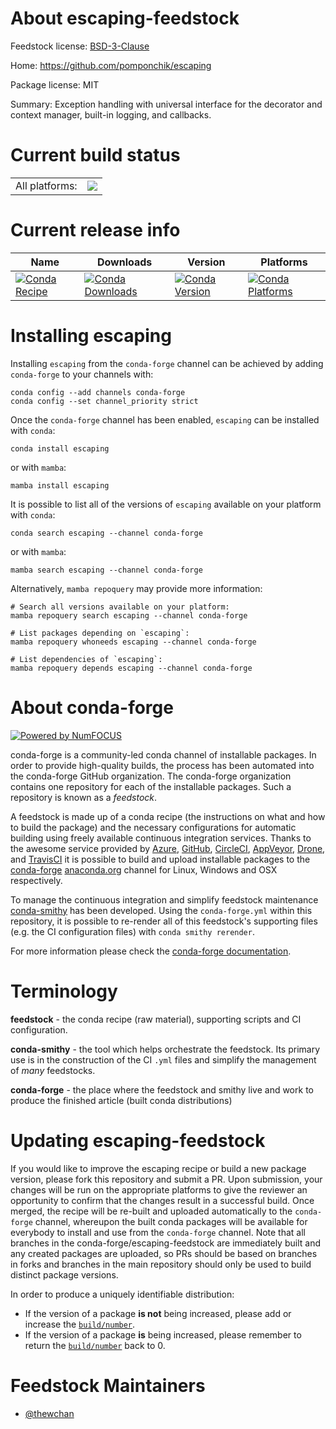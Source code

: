 About escaping-feedstock
========================

Feedstock license: [BSD-3-Clause](https://github.com/conda-forge/escaping-feedstock/blob/main/LICENSE.txt)

Home: https://github.com/pomponchik/escaping

Package license: MIT

Summary: Exception handling with universal interface for the decorator and context manager, built-in logging, and callbacks.

Current build status
====================


<table><tr><td>All platforms:</td>
    <td>
      <a href="https://dev.azure.com/conda-forge/feedstock-builds/_build/latest?definitionId=22388&branchName=main">
        <img src="https://dev.azure.com/conda-forge/feedstock-builds/_apis/build/status/escaping-feedstock?branchName=main">
      </a>
    </td>
  </tr>
</table>

Current release info
====================

| Name | Downloads | Version | Platforms |
| --- | --- | --- | --- |
| [![Conda Recipe](https://img.shields.io/badge/recipe-escaping-green.svg)](https://anaconda.org/conda-forge/escaping) | [![Conda Downloads](https://img.shields.io/conda/dn/conda-forge/escaping.svg)](https://anaconda.org/conda-forge/escaping) | [![Conda Version](https://img.shields.io/conda/vn/conda-forge/escaping.svg)](https://anaconda.org/conda-forge/escaping) | [![Conda Platforms](https://img.shields.io/conda/pn/conda-forge/escaping.svg)](https://anaconda.org/conda-forge/escaping) |

Installing escaping
===================

Installing `escaping` from the `conda-forge` channel can be achieved by adding `conda-forge` to your channels with:

```
conda config --add channels conda-forge
conda config --set channel_priority strict
```

Once the `conda-forge` channel has been enabled, `escaping` can be installed with `conda`:

```
conda install escaping
```

or with `mamba`:

```
mamba install escaping
```

It is possible to list all of the versions of `escaping` available on your platform with `conda`:

```
conda search escaping --channel conda-forge
```

or with `mamba`:

```
mamba search escaping --channel conda-forge
```

Alternatively, `mamba repoquery` may provide more information:

```
# Search all versions available on your platform:
mamba repoquery search escaping --channel conda-forge

# List packages depending on `escaping`:
mamba repoquery whoneeds escaping --channel conda-forge

# List dependencies of `escaping`:
mamba repoquery depends escaping --channel conda-forge
```


About conda-forge
=================

[![Powered by
NumFOCUS](https://img.shields.io/badge/powered%20by-NumFOCUS-orange.svg?style=flat&colorA=E1523D&colorB=007D8A)](https://numfocus.org)

conda-forge is a community-led conda channel of installable packages.
In order to provide high-quality builds, the process has been automated into the
conda-forge GitHub organization. The conda-forge organization contains one repository
for each of the installable packages. Such a repository is known as a *feedstock*.

A feedstock is made up of a conda recipe (the instructions on what and how to build
the package) and the necessary configurations for automatic building using freely
available continuous integration services. Thanks to the awesome service provided by
[Azure](https://azure.microsoft.com/en-us/services/devops/), [GitHub](https://github.com/),
[CircleCI](https://circleci.com/), [AppVeyor](https://www.appveyor.com/),
[Drone](https://cloud.drone.io/welcome), and [TravisCI](https://travis-ci.com/)
it is possible to build and upload installable packages to the
[conda-forge](https://anaconda.org/conda-forge) [anaconda.org](https://anaconda.org/)
channel for Linux, Windows and OSX respectively.

To manage the continuous integration and simplify feedstock maintenance
[conda-smithy](https://github.com/conda-forge/conda-smithy) has been developed.
Using the ``conda-forge.yml`` within this repository, it is possible to re-render all of
this feedstock's supporting files (e.g. the CI configuration files) with ``conda smithy rerender``.

For more information please check the [conda-forge documentation](https://conda-forge.org/docs/).

Terminology
===========

**feedstock** - the conda recipe (raw material), supporting scripts and CI configuration.

**conda-smithy** - the tool which helps orchestrate the feedstock.
                   Its primary use is in the construction of the CI ``.yml`` files
                   and simplify the management of *many* feedstocks.

**conda-forge** - the place where the feedstock and smithy live and work to
                  produce the finished article (built conda distributions)


Updating escaping-feedstock
===========================

If you would like to improve the escaping recipe or build a new
package version, please fork this repository and submit a PR. Upon submission,
your changes will be run on the appropriate platforms to give the reviewer an
opportunity to confirm that the changes result in a successful build. Once
merged, the recipe will be re-built and uploaded automatically to the
`conda-forge` channel, whereupon the built conda packages will be available for
everybody to install and use from the `conda-forge` channel.
Note that all branches in the conda-forge/escaping-feedstock are
immediately built and any created packages are uploaded, so PRs should be based
on branches in forks and branches in the main repository should only be used to
build distinct package versions.

In order to produce a uniquely identifiable distribution:
 * If the version of a package **is not** being increased, please add or increase
   the [``build/number``](https://docs.conda.io/projects/conda-build/en/latest/resources/define-metadata.html#build-number-and-string).
 * If the version of a package **is** being increased, please remember to return
   the [``build/number``](https://docs.conda.io/projects/conda-build/en/latest/resources/define-metadata.html#build-number-and-string)
   back to 0.

Feedstock Maintainers
=====================

* [@thewchan](https://github.com/thewchan/)

